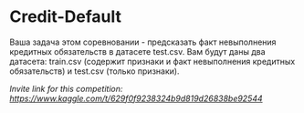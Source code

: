 # Credit-Default
Ваша задача этом соревновании - предсказать факт невыполнения кредитных обязательств в датасете test.csv. Вам будут даны два датасета: train.csv (содержит признаки и факт невыполнения кредитных обязательств) и test.csv (только признаки).

*Invite link for this competition: https://www.kaggle.com/t/629f0f9238324b9d819d26838be92544*
